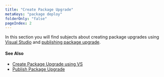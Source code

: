 ```yaml
---
title: "Create Package Upgrade"
metaKeys: "package deploy"
folderOnly: "false"
pageIndex: 2
---
```


In this section you will find subjects about creating package upgrades using [Visual Studio](create-package-upgrade/create-package-upgrade-using-vs.md) and [publishing package upgrade](create-package-upgrade/pub-pack-upgrade.md).

#### See Also

- [Create Package Upgrade using VS](create-package-upgrade/create-package-upgrade-using-vs.md)
- [Publish Package Upgrade](create-package-upgrade/pub-pack-upgrade.md)
